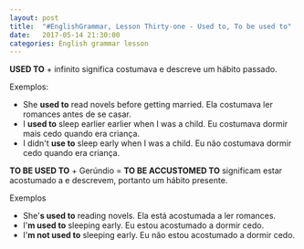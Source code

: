 ```yaml
---
layout: post
title:  "#EnglishGrammar, Lesson Thirty-one - Used to, To be used to"
date:   2017-05-14 21:30:00
categories: English grammar lesson
---
```


**USED TO** + infinito significa costumava e descreve um hábito passado.

Exemplos:

 - She **used to** read novels before getting married. Ela costumava ler romances antes de se casar.
 - I **used to** sleep earlier earlier when I was a child. Eu costumava dormir mais cedo quando era criança.
 - I didn't **use to** sleep early when I was a child. Eu não costumava dormir cedo quando era criança.


**TO BE USED TO** + Gerúndio = **TO BE ACCUSTOMED TO** significam estar acostumado a e descrevem, portanto um hábito presente.

Exemplos

 - She'**s used to** reading novels. Ela está acostumada a ler romances.
 - I'**m used to** sleeping early. Eu estou acostumado a dormir cedo.
 - I'**m not used to** sleeping early. Eu não estou acostumado a dormir cedo. 
